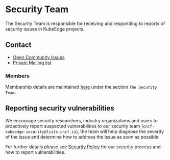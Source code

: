 # Security Team

The Security Team is responsible for receiving and responding to reports of security issues in KubeEdge projects.

## Contact

- [Open Community Issues](https://github.com/kubeedge/community/issues)
- [Private Mailing list](mailto:cncf-kubeedge-security@lists.cncf.io)

### Members

Membership details are maintained [here](security-groups.md) under the section `The Security Team`.

## Reporting security vulnerabilities

We encourage security researchers, industry organizations and users to proactively report suspected vulnerabilities to our security team (`cncf-kubeedge-security@lists.cncf.io`), the team will help diagnose the severity of the issue and determine how to address the issue as soon as possible.

For further details please see [Security Policy](https://github.com/kubeedge/community/blob/master/team-security/SECURITY.md) for our security process and how to report vulnerabilities.

